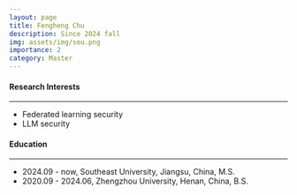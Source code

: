```yaml
---
layout: page
title: Fengheng Chu
description: Since 2024 fall
img: assets/img/seu.png
importance: 2
category: Master
---
```


#### Research Interests
---
  - Federated learning security
  - LLM security


#### Education
---
- 2024.09 - now, Southeast University, Jiangsu, China, M.S.
- 2020.09 - 2024.06, Zhengzhou University, Henan, China, B.S.
